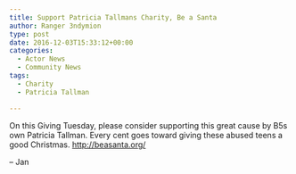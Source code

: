 ```yaml
---
title: Support Patricia Tallmans Charity, Be a Santa
author: Ranger 3ndymion
type: post
date: 2016-12-03T15:33:12+00:00
categories:
  - Actor News
  - Community News
tags:
  - Charity
  - Patricia Tallman

---
```

On this Giving Tuesday, please consider supporting this great cause by B5s own Patricia Tallman. Every cent goes toward giving these abused teens a good Christmas. http://beasanta.org/

&#8211; Jan
